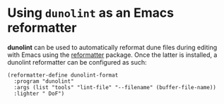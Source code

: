# Using `dunolint` as an Emacs reformatter

**dunolint** can be used to automatically reformat dune files during editing with Emacs using the [reformatter](https://github.com/purcell/emacs-reformatter) package. Once the latter is installed, a dunolint reformatter can be configured as such:

```elisp
(reformatter-define dunolint-format
  :program "dunolint"
  :args (list "tools" "lint-file" "--filename" (buffer-file-name))
  :lighter " DoF")
```

